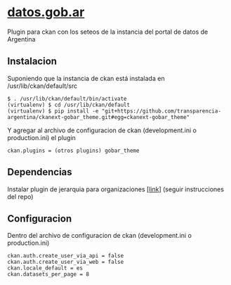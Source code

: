 # [datos.gob.ar](http://datos.gob.ar/)

Plugin para ckan con los seteos de la instancia del portal de datos de Argentina

## Instalacion
Suponiendo que la instancia de ckan está instalada en /usr/lib/ckan/default/src
```
$ . /usr/lib/ckan/default/bin/activate
(virtualenv) $ cd /usr/lib/ckan/default
(virtualenv) $ pip install -e "git+https://github.com/transparencia-argentina/ckanext-gobar_theme.git#egg=ckanext-gobar_theme"
```
Y agregar al archivo de configuracion de ckan (development.ini o production.ini) el plugin
```
ckan.plugins = (otros plugins) gobar_theme
```

## Dependencias

Instalar plugin de jerarquia para organizaciones [[link]](https://github.com/datagovuk/ckanext-hierarchy) (seguir instrucciones del repo)

## Configuracion
Dentro del archivo de configuracion de ckan (development.ini o production.ini)
```
ckan.auth.create_user_via_api = false
ckan.auth.create_user_via_web = false
ckan.locale_default = es
ckan.datasets_per_page = 8
```